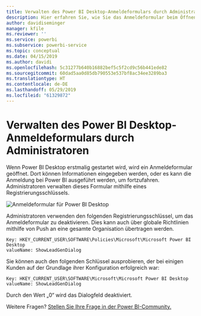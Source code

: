 ```yaml
---
title: Verwalten des Power BI Desktop-Anmeldeformulars durch Administratoren
description: Hier erfahren Sie, wie Sie das Anmeldeformular beim Öffnen von Power BI Desktop verwalten können.
author: davidiseminger
manager: kfile
ms.reviewer: ''
ms.service: powerbi
ms.subservice: powerbi-service
ms.topic: conceptual
ms.date: 04/15/2019
ms.author: davidi
ms.openlocfilehash: 5c31277b640b16882bef5c5f2cd9c56b441ede82
ms.sourcegitcommit: 60dad5aa0d85db790553e537bf8ac34ee3289ba3
ms.translationtype: HT
ms.contentlocale: de-DE
ms.lasthandoff: 05/29/2019
ms.locfileid: "61329872"
---
```

# <a name="how-administrators-can-manage-the-power-bi-desktop-sign-in-form"></a>Verwalten des Power BI Desktop-Anmeldeformulars durch Administratoren
Wenn Power BI Desktop erstmalig gestartet wird, wird ein Anmeldeformular geöffnet. Dort können Informationen eingegeben werden, oder es kann die Anmeldung bei Power BI ausgeführt werden, um fortzufahren. Administratoren verwalten dieses Formular mithilfe eines Registrierungsschlüssels. 

![Anmeldeformular für Power BI Desktop](media/desktop-admin-sign-in-form/sign-in-form.png)

Administratoren verwenden den folgenden Registrierungsschlüssel, um das Anmeldeformular zu deaktivieren. Dies kann auch über globale Richtlinien mithilfe von Push an eine gesamte Organisation übertragen werden.

```
Key: HKEY_CURRENT_USER\SOFTWARE\Policies\Microsoft\Microsoft Power BI Desktop
valueName: ShowLeadGenDialog
```
Sie können auch den folgenden Schlüssel ausprobieren, der bei einigen Kunden auf der Grundlage ihrer Konfiguration erfolgreich war:

```
Key: HKEY_CURRENT_USER\SOFTWARE\Microsoft\Microsoft Power BI Desktop
valueName: ShowLeadGenDialog
```

Durch den Wert „0“ wird das Dialogfeld deaktiviert.




Weitere Fragen? [Stellen Sie Ihre Frage in der Power BI-Community.](http://community.powerbi.com/)

